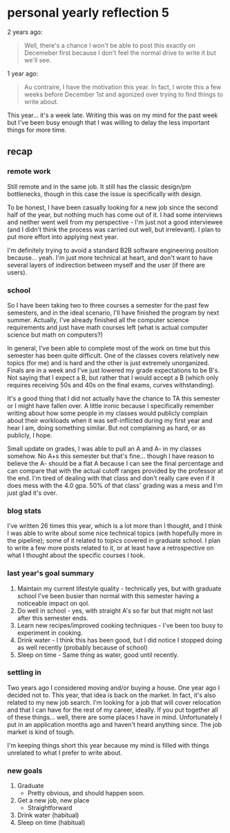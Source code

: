 # personal yearly reflection 5

2 years ago:

> Well, there's a chance I won't be able to post this exactly on Decemeber first
> because I don't feel the normal drive to write it but we'll see.

1 year ago:

> Au contraire, I have the motivation this year. In fact, I wrote this a few
> weeks before December 1st and agonized over trying to find things to write
> about.

This year... it's a week late. Writing this was on my mind for the past week but
I've been busy enough that I was willing to delay the less important things for
more time.

## recap

### remote work

Still remote and in the same job. It still has the classic design/pm
bottlenecks, though in this case the issue is specifically with design.

To be honest, I have been casually looking for a new job since the second half
of the year, but nothing much has come out of it. I had some interviews and
neither went well from my perspective - I'm just not a good interviewee (and I
didn't think the process was carried out well, but irrelevant). I plan to put
more effort into applying next year.

I'm definitely trying to avoid a standard B2B software engineering position
because... yeah. I'm just more technical at heart, and don't want to have
several layers of indirection between myself and the user (if there are users).

### school

So I have been taking two to three courses a semester for the past few
semesters, and in the ideal scenario, I'll have finished the program by next
summer. Actually, I've already finished all the computer science requirements
and just have math courses left (what is actual computer science but math on
computers?)

In general, I've been able to complete most of the work on time but this
semester has been quite difficult. One of the classes covers relatively new
topics (for me) and is hard and the other is just extremely unorganized. Finals
are in a week and I've just lowered my grade expectations to be B's. Not saying
that I expect a B, but rather that I would accept a B (which only requires
receiving 50s and 40s on the final exams, curves withstanding).

It's a good thing that I did not actually have the chance to TA this semester or
I might have fallen over. A little ironic because I specifically remember
writing about how some people in my classes would publicly complain about their
workloads when it was self-inflicted during my first year and hear I am, doing
something similar. But not complaining as hard, or as publicly, I hope.

Small update on grades, I was able to pull an A and A- in my classes somehow. No
A+s this semester but that's fine... though I have reason to believe the A-
should be a flat A because I can see the final percentage and can compare that
with the actual cutoff ranges provided by the professor at the end. I'm tired of
dealing with that class and don't really care even if it does mess with the 4.0
gpa. 50% of that class' grading was a mess and I'm just glad it's over.

### blog stats

I've written 26 times this year, which is a lot more than I thought, and I think
I was able to write about some nice technical topics (with hopefully more in the
pipeline); some of it related to topics covered in graduate school. I plan to
write a few more posts related to it, or at least have a retrospective on what I
thought about the specific courses I took.

### last year's goal summary

1. Maintain my current lifestyle quality - technically yes, but with graduate
   school I've been busier than normal with this semester having a noticeable
   impact on qol.
2. Do well in school - yes, with straight A's so far but that might not last
   after this semester ends.
3. Learn new recipes/improved cooking techniques - I've been too busy to
   experiment in cooking.
4. Drink water - I think this has been good, but I did notice I stopped doing as
   well recently (probably because of school)
5. Sleep on time - Same thing as water, good until recently.

### settling in

Two years ago I considered moving and/or buying a house. One year ago I decided
not to. This year, that idea is back on the market. In fact, it's also related
to my new job search. I'm looking for a job that will cover relocation and that
I can have for the rest of my career, ideally. If you put together all of these
things... well, there are some places I have in mind. Unfortunately I put in an
application months ago and haven't heard anything since. The job market is kind
of tough.

I'm keeping things short this year because my mind is filled with things
unrelated to what I prefer to write about.

### new goals

1. Graduate
    - Pretty obvious, and should happen soon.
2. Get a new job, new place
    - Straightforward
3. Drink water (habitual)
4. Sleep on time (habitual)
